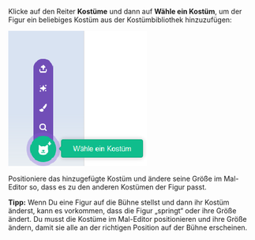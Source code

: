 Klicke auf den Reiter **Kostüme** und dann auf **Wähle ein Kostüm**, um der Figur ein beliebiges Kostüm aus der Kostümbibliothek hinzuzufügen:

![Das Symbol „Kostüm auswählen“ ist hervorgehoben.](images/choose-a-costume.png)

Positioniere das hinzugefügte Kostüm und ändere seine Größe im Mal-Editor so, dass es zu den anderen Kostümen der Figur passt.

**Tipp:** Wenn Du eine Figur auf die Bühne stellst und dann ihr Kostüm änderst, kann es vorkommen, dass die Figur „springt“ oder ihre Größe ändert. Du musst die Kostüme im Mal-Editor positionieren und ihre Größe ändern, damit sie alle an der richtigen Position auf der Bühne erscheinen.

